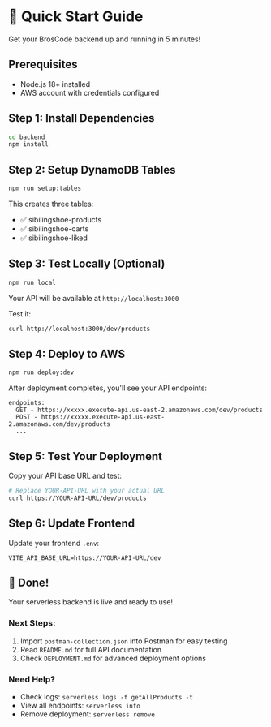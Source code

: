 # 🚀 Quick Start Guide

Get your BrosCode backend up and running in 5 minutes!

## Prerequisites

- Node.js 18+ installed
- AWS account with credentials configured

## Step 1: Install Dependencies

```bash
cd backend
npm install
```

## Step 2: Setup DynamoDB Tables

```bash
npm run setup:tables
```

This creates three tables:
- ✅ sibilingshoe-products
- ✅ sibilingshoe-carts
- ✅ sibilingshoe-liked

## Step 3: Test Locally (Optional)

```bash
npm run local
```

Your API will be available at `http://localhost:3000`

Test it:
```bash
curl http://localhost:3000/dev/products
```

## Step 4: Deploy to AWS

```bash
npm run deploy:dev
```

After deployment completes, you'll see your API endpoints:

```
endpoints:
  GET - https://xxxxx.execute-api.us-east-2.amazonaws.com/dev/products
  POST - https://xxxxx.execute-api.us-east-2.amazonaws.com/dev/products
  ...
```

## Step 5: Test Your Deployment

Copy your API base URL and test:

```bash
# Replace YOUR-API-URL with your actual URL
curl https://YOUR-API-URL/dev/products
```

## Step 6: Update Frontend

Update your frontend `.env`:

```env
VITE_API_BASE_URL=https://YOUR-API-URL/dev
```

## 🎉 Done!

Your serverless backend is live and ready to use!

### Next Steps:

1. Import `postman-collection.json` into Postman for easy testing
2. Read `README.md` for full API documentation
3. Check `DEPLOYMENT.md` for advanced deployment options

### Need Help?

- Check logs: `serverless logs -f getAllProducts -t`
- View all endpoints: `serverless info`
- Remove deployment: `serverless remove`
